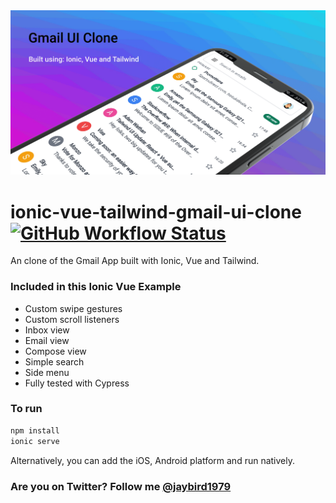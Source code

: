 <img src="https://github.com/JayBizzle/ionic-vue-tailwind-gmail-ui-clone/blob/main/masthead.png?raw=true" />

# ionic-vue-tailwind-gmail-ui-clone <a href="https://github.com/JayBizzle/ionic-vue-tailwind-gmail-ui-clone/actions"><img alt="GitHub Workflow Status" src="https://img.shields.io/github/workflow/status/JayBizzle/ionic-vue-tailwind-gmail-ui-clone/End-to-end%20tests?style=flat-square"></a>

An clone of the Gmail App built with Ionic, Vue and Tailwind.

### Included in this Ionic Vue Example
* Custom swipe gestures
* Custom scroll listeners
* Inbox view
* Email view
* Compose view
* Simple search
* Side menu
* Fully tested with Cypress

### To run

```javascript
npm install
ionic serve
```

Alternatively, you can add the iOS, Android platform and run natively.

### Are you on Twitter? Follow me [@jaybird1979](https://twitter.com/jaybird1979)
